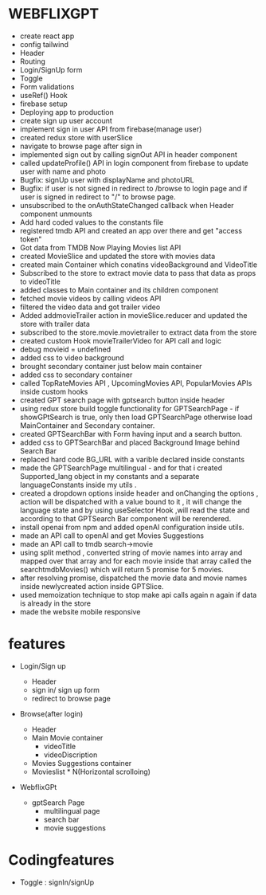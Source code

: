# WEBFLIXGPT
 - create react app
 - config tailwind
 - Header
 - Routing
 - Login/SignUp form
 - Toggle
 - Form validations
 - useRef() Hook
 - firebase setup
 - Deploying app to production
 - create sign up user account
 - implement sign in user API from firebase(manage user)
 - created redux store with userSlice
 - navigate to browse page after sign in 
 - implemented sign out by calling signOut API in header component
 - called updateProfile() API in login component from firebase to update user with name and photo
 - Bugfix: signUp user with displayName and photoURL
 - Bugfix: if user is not signed in redirect to /browse to login page and if user is signed in redirect to "/" to browse page.
 - unsubscribed to the onAuthStateChanged callback when Header component unmounts
 - Add hard coded values to the constants file
 - registered tmdb API and created an app over there and get "access token"
 - Got data from TMDB Now Playing Movies list API
 - created MovieSlice and updated the store with movies data
 - created main Container which conatins videoBackground and VideoTitle
 - Subscribed to the store to extract movie data to pass that data as props to videoTitle
 - added classes to Main container and its children component
 - fetched movie videos by calling videos API
 - filtered the video data and got trailer video 
 - Added addmovieTrailer action in movieSlice.reducer and updated the store with trailer data 
 - subscribed to the store.movie.movietrailer to extract data from the store
 - created custom Hook movieTrailerVideo for API call and logic
 - debug movieid = undefined 
 - added css to video background
 - brought secondary container just below main container 
 - added css to secondary container 
 - called TopRateMovies API , UpcomingMovies API, PopularMovies APIs inside custom hooks 
 - created GPT search page with gptsearch button inside header
 - using redux store build toggle functionality for GPTSearchPage - if showGPtSearch is true, only then load GPTSearchPage otherwise load MainContainer and Secondary container.
 - created GPTSearchBar with Form having input and a search button.
 - added css to GPTSearchBar and placed Background Image behind Search Bar
 - replaced hard code  BG_URL with a varible declared inside constants
 - made the GPTSearchPage multilingual - and for that i created Supported_lang object in my constants and a separate languageConstants inside my utils .
 - created a dropdown options inside header and onChanging the options , action will be dispatched with a value bound to it , it will change the language state and by using useSelector Hook ,will read the state and  according to that GPTSearch Bar component will be rerendered.   
 - install openai from npm and added openAI configuration inside utils.
 - made an API call to openAI and get Movies Suggestions
 - made an API call to tmdb search->movie
 - using split method , converted string of movie names into array and mapped over that array and for each movie inside that array called the searchtmdbMovies() which will return 5 promise for 5 movies.
 - after resolving promise, dispatched the movie data and movie names inside newlycreated action inside GPTSlice.
 - used memoization technique to stop make api calls again n again if data is already in the store 
 - made the website mobile responsive


 

 # features
 - Login/Sign up
   - Header
   - sign in/ sign up form
   - redirect to browse page
 - Browse(after login)
   - Header
   - Main Movie container
     - videoTitle 
     - videoDiscription
   - Movies Suggestions container
    - Movieslist * N(Horizontal scrolloing)

 - WebflixGPt
   - gptSearch Page
     - multilingual page
     - search bar
     - movie suggestions

 # Codingfeatures
  - Toggle : signIn/signUp